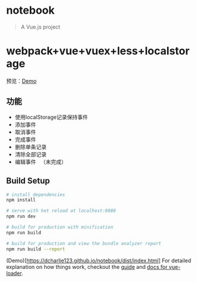 # notebook

> A Vue.js project
# webpack+vue+vuex+less+localstorage
预览：[Demo](https://dcharlie123.github.io/notebook/dist/index.html)
## 功能 
- 使用localStorage记录保持事件
- 添加事件
- 取消事件
- 完成事件 
- 删除单条记录
- 清除全部记录
- 编辑事件   （未完成）
## Build Setup

``` bash
# install dependencies
npm install

# serve with hot reload at localhost:8080
npm run dev

# build for production with minification
npm run build

# build for production and view the bundle analyzer report
npm run build --report
```

(Demo)[https://dcharlie123.github.io/notebook/dist/index.html]
For detailed explanation on how things work, checkout the [guide](http://vuejs-templates.github.io/webpack/) and [docs for vue-loader](http://vuejs.github.io/vue-loader).
